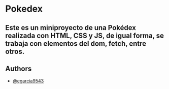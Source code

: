 # Pokedex
## Este es un miniproyecto de una Pokédex realizada con HTML, CSS y JS, de igual forma, se trabaja con elementos del dom, fetch, entre otros.

## Authors

- [@egarcia9543](https://github.com/egarcia9543)

